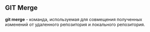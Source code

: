 ## GIT Merge 
**git merge** - команда, используемая для совмещения полученных изменений от удаленного репозитория и локального репозитория.